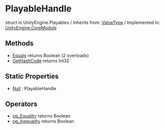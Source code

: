 # PlayableHandle
struct in UnityEngine.Playables
 / Inherits from: <a href="https://docs.unity3d.com/6000.2/Documentation/ScriptReference/ValueType.html">ValueType</a> / Implemented in: <a href="https://docs.unity3d.com/6000.2/Documentation/ScriptReference/UnityEngine.CoreModule.html">UnityEngine.CoreModule</a>

## Methods
- <a href="https://docs.unity3d.com/6000.2/Documentation/ScriptReference/PlayableHandle.Equals.html">Equals</a> returns Boolean (2 overloads)
- <a href="https://docs.unity3d.com/6000.2/Documentation/ScriptReference/PlayableHandle.GetHashCode.html">GetHashCode</a> returns Int32

## Static Properties
- <a href="https://docs.unity3d.com/6000.2/Documentation/ScriptReference/PlayableHandle-Null.html">Null</a> : PlayableHandle

## Operators
- <a href="https://docs.unity3d.com/6000.2/Documentation/ScriptReference/PlayableHandle.op_Equality.html">op_Equality</a> returns Boolean
- <a href="https://docs.unity3d.com/6000.2/Documentation/ScriptReference/PlayableHandle.op_Inequality.html">op_Inequality</a> returns Boolean
